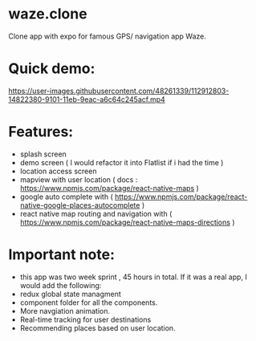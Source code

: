 
# waze.clone
Clone app with expo for famous GPS/ navigation app Waze.

# Quick demo:

https://user-images.githubusercontent.com/48261339/112912803-14822380-9101-11eb-9eac-a6c64c245acf.mp4


# Features:
- splash screen
- demo screen ( I would refactor it into Flatlist if i had the time )
- location access screen
- mapview with user location ( docs : https://www.npmjs.com/package/react-native-maps )
- google auto complete with ( https://www.npmjs.com/package/react-native-google-places-autocomplete )
- react native map routing and navigation with ( https://www.npmjs.com/package/react-native-maps-directions )

# Important note:
- this app was two week sprint , 45 hours in total. If it was a real app, I would add the following:
- redux global state managment
- component folder for all the components.
- More navgiation animation.
- Real-time tracking for user destinations
- Recommending places based on user location.
